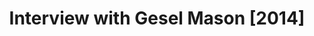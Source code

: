 ---
layout: manifest
title: Interview with Gesel Mason [2014]
manifest_name: interview-with-gesel-mason-2014-

---